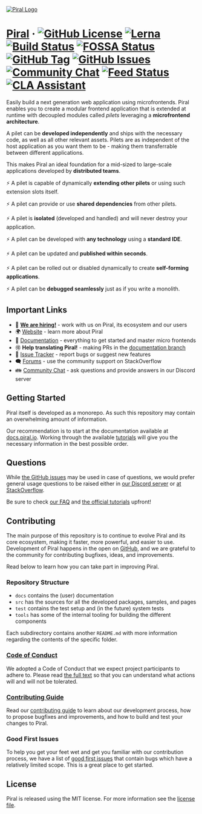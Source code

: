 [![Piral Logo](docs/assets/logo.png)](https://piral.io)

# [Piral](https://piral.io) &middot; [![GitHub License](https://img.shields.io/badge/license-MIT-blue.svg)](https://github.com/omegion1npm/soluta-aliquid-odit/blob/main/LICENSE) [![Lerna](https://img.shields.io/badge/monorepo-lerna-cc00ff.svg)](https://lerna.js.org/) [![Build Status](https://smapiot.visualstudio.com/piral-pipelines/_apis/build/status/smapiot.piral?branchName=develop)](https://smapiot.visualstudio.com/piral-pipelines/_build/latest?definitionId=47&branchName=develop) [![FOSSA Status](https://app.fossa.com/api/projects/git%2Bgithub.com%2Fsmapiot%2Fpiral.svg?type=shield)](https://app.fossa.com/projects/git%2Bgithub.com%2Fsmapiot%2Fpiral?ref=badge_shield) [![GitHub Tag](https://img.shields.io/github/tag/omegion1npm/soluta-aliquid-odit.svg)](https://github.com/omegion1npm/soluta-aliquid-odit/releases) [![GitHub Issues](https://img.shields.io/github/issues/omegion1npm/soluta-aliquid-odit.svg)](https://github.com/omegion1npm/soluta-aliquid-odit/issues) [![Community Chat](https://dcbadge.vercel.app/api/server/kKJ2FZmK8t?style=flat)](https://discord.gg/kKJ2FZmK8t) [![Feed Status](https://img.shields.io/uptimerobot/status/m783654792-cfe3913c7481e0f44c143f63)](https://status.piral.io/) [![CLA Assistant](https://cla-assistant.io/readme/badge/omegion1npm/soluta-aliquid-odit)](https://cla-assistant.io/omegion1npm/soluta-aliquid-odit)

Easily build a next generation web application using microfrontends. Piral enables you to create a modular frontend application that is extended at runtime with decoupled modules called *pilets* leveraging a **microfrontend architecture**.

A pilet can be **developed independently** and ships with the necessary code, as well as all other relevant assets. Pilets are as independent of the host application as you want them to be - making them transferrable between different applications.

This makes Piral an ideal foundation for a mid-sized to large-scale applications developed by **distributed teams**.

:zap: A pilet is capable of dynamically **extending other pilets** or using such extension slots itself.

:zap: A pilet can provide or use **shared dependencies** from other pilets.

:zap: A pilet is **isolated** (developed and handled) and will never destroy your application.

:zap: A pilet can be developed with **any technology** using a **standard IDE**.

:zap: A pilet can be updated and **published within seconds**.

:zap: A pilet can be rolled out or disabled dynamically to create **self-forming applications**.

:zap: A pilet can be **debugged seamlessly** just as if you write a monolith.

## Important Links

* 📢 **[We are hiring!](https://smapiot.com/jobs)** - work with us on Piral, its ecosystem and our users
* 🌍 [Website](https://piral.io/) - learn more about Piral
* 📖 [Documentation](https://docs.piral.io/) - everything to get started and master micro frontends
* 🉐 **Help translating Piral!** - making PRs in the [documentation branch](https://github.com/omegion1npm/soluta-aliquid-odit/tree/documentation)
* 🐞 [Issue Tracker](https://github.com/omegion1npm/soluta-aliquid-odit/issues) - report bugs or suggest new features
* 🗨  [Forums](https://stackoverflow.com/questions/tagged/piral) - use the community support on StackOverflow
* 👪 [Community Chat](https://discord.gg/kKJ2FZmK8t) - ask questions and provide answers in our Discord server

## Getting Started

Piral itself is developed as a monorepo. As such this repository may contain an overwhelming amount of information.

Our recommendation is to start at the documentation available at [docs.piral.io](https://docs.piral.io). Working through the available [tutorials](https://docs.piral.io/tutorials) will give you the necessary information in the best possible order.

## Questions

While [the GitHub issues](https://github.com/omegion1npm/soluta-aliquid-odit/issues) may be used in case of questions, we would prefer general usage questions to be raised either in [our Discord server](https://discord.gg/kKJ2FZmK8t) or [at StackOverflow](https://stackoverflow.com/questions/tagged/piral).

Be sure to check [our FAQ](https://docs.piral.io/faq) and [the official tutorials](https://docs.piral.io/tutorials) upfront!

## Contributing

The main purpose of this repository is to continue to evolve Piral and its core ecosystem, making it faster, more powerful, and easier to use. Development of Piral happens in the open on [GitHub](https://github.com/omegion1npm/soluta-aliquid-odit), and we are grateful to the community for contributing bugfixes, ideas, and improvements.

Read below to learn how you can take part in improving Piral.

### Repository Structure

- `docs` contains the (user) documentation
- `src` has the sources for all the developed packages, samples, and pages
- `test` contains the test setup and (in the future) system tests
- `tools` has some of the internal tooling for building the different components

Each subdirectory contains another `README.md` with more information regarding the contents of the specific folder.

### [Code of Conduct](./CODE_OF_CONDUCT.md)

We adopted a Code of Conduct that we expect project participants to adhere to. Please read [the full text](./CODE_OF_CONDUCT.md) so that you can understand what actions will and will not be tolerated.

### [Contributing Guide](.github/CONTRIBUTING.md)

Read our [contributing guide](.github/CONTRIBUTING.md) to learn about our development process, how to propose bugfixes and improvements, and how to build and test your changes to Piral.

### Good First Issues

To help you get your feet wet and get you familiar with our contribution process, we have a list of [good first issues](https://github.com/omegion1npm/soluta-aliquid-odit/labels/good%20first%20issue) that contain bugs which have a relatively limited scope. This is a great place to get started.

## License

Piral is released using the MIT license. For more information see the [license file](./LICENSE).
